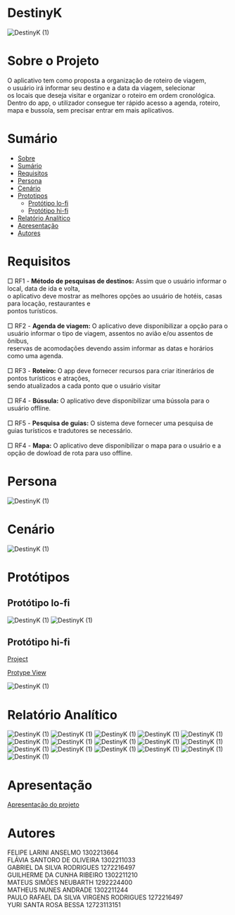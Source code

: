 # DestinyK


![DestinyK (1)](https://github.com/flasantoro/DestinyK/assets/129131822/929f0ecf-b72a-4ef6-b4e7-b7e459ad7d7d)

# Sobre o Projeto

O aplicativo tem como proposta a organização de roteiro de viagem, <br/>
o usuário irá informar seu destino e a data da viagem, selecionar <br/>
os locais que deseja visitar e organizar o roteiro em ordem cronológica. <br/>
Dentro do app, o utilizador consegue ter rápido acesso a agenda, roteiro,  <br/>
mapa e bussola, sem precisar entrar em mais aplicativos.

# Sumário

* [Sobre](#sobre-o-projeto)
* [Sumário](#sumário)
* [Requisitos](#requisitos)
* [Persona](#persona)
* [Cenário](#cenário)
* [Prototipos](#protótipos)
  * [Protótipo lo-fi](#protótipo-lo-fi)
  * [Protótipo hi-fi](#protótipo-hi-fi)
* [Relatório Analítico ](#relatório-analítico)
* [Apresentação](#apresentação)
* [Autores](#autores)




# Requisitos  
□ RF1 - **Método de pesquisas de destinos:** Assim que o usuário informar o local, data de ida e volta, <br/>
o aplicativo deve mostrar as melhores opções ao usuário de hotéis, casas para locação, restaurantes e <br/> 
pontos turísticos. <br/> <br/>
□ RF2 -  **Agenda de viagem:** O aplicativo deve disponibilizar a opção para o usuário informar o tipo de viagem, assentos no avião e/ou assentos de ônibus, <br/> 
reservas de acomodações devendo assim informar as datas e horários como uma agenda. <br/> <br/>
□ RF3 - **Roteiro:** O app deve fornecer recursos para criar itinerários de pontos turísticos e atrações, <br/>
sendo atualizados a cada ponto que o usuário visitar <br/> <br/>
□ RF4 - **Bússula:** O aplicativo deve disponibilizar uma bússola para o usuário offline.    <br/> <br/>
□ RF5 - **Pesquisa de guias:** O sistema deve fornecer uma pesquisa de guias turísticos e tradutores se necessário.<br/> <br/>
□ RF4 - **Mapa:** O aplicativo deve disponibilizar o mapa para o usuário e a opção de dowload de rota para uso offline.    <br/> 


# Persona
![DestinyK (1)](https://github.com/flasantoro/DestinyK/assets/129131822/2bf7cf5c-621e-4d33-9904-7c5e539f7f82)

# Cenário
![DestinyK (1)](https://github.com/flasantoro/DestinyK/assets/129131822/4a367811-f57a-4bd1-abc6-b8b715ac1f13)


# Protótipos

## Protótipo lo-fi
![DestinyK (1)](https://github.com/flasantoro/DestinyK/assets/129131822/5b29dee2-e7ff-40d0-bafb-d29c1b5c4a1a)
![DestinyK (1)](https://github.com/flasantoro/DestinyK/assets/129131822/5665b39f-8450-48b4-ad69-da9c5c34f61b)

## Protótipo hi-fi
[Project](https://www.figma.com/file/SjLJGRRP0DpKTcBGTbAYC1/DestinyK?type=design&mode=design&t=SpE0ZPIZ4INiG2Y3-1)

[Protype View](https://www.figma.com/proto/SjLJGRRP0DpKTcBGTbAYC1/DestinyK?type=design&node-id=10-227&t=aLUsQ30l39OyNtlF-1&scaling=scale-down&page-id=0%3A1&starting-point-node-id=3%3A24&mode=design) 

![DestinyK (1)](https://github.com/flasantoro/DestinyK/assets/129131822/1c0026cd-368c-4ad3-9504-935391b845cc)


# Relatório Analítico 
![DestinyK (1)](https://github.com/flasantoro/DestinyK/assets/129131822/bbe59b09-8ddb-4f93-83cf-7f473df1ef4e)
![DestinyK (1)](https://github.com/flasantoro/DestinyK/assets/129131822/21e8b748-701f-4b76-bad2-f0b51e4c39e5)
![DestinyK (1)](https://github.com/flasantoro/DestinyK/assets/129131822/e6e85944-5ff0-4161-b234-ae48b6482331)
![DestinyK (1)](https://github.com/flasantoro/DestinyK/assets/129131822/0e6fc1cd-ccc9-441e-a393-4d0ed85ee044)
![DestinyK (1)](https://github.com/flasantoro/DestinyK/assets/129131822/c59c709e-9f53-45ed-9f6e-774cafc8173b)
![DestinyK (1)](https://github.com/flasantoro/DestinyK/assets/129131822/e85268aa-46f8-47b0-b897-3aa265d494ec)
![DestinyK (1)](https://github.com/flasantoro/DestinyK/assets/129131822/9bd85746-f1ca-4adc-bd18-eb617c0e9fdf)
![DestinyK (1)](https://github.com/flasantoro/DestinyK/assets/129131822/ec953686-83d1-43fc-b81d-c4770ba09c9d)
![DestinyK (1)](https://github.com/flasantoro/DestinyK/assets/129131822/9b2a52ba-725e-42ed-8ecb-27d6b2722fa0)
![DestinyK (1)](https://github.com/flasantoro/DestinyK/assets/129131822/3274d864-adba-47e2-bb23-1e467a22a8c9)
![DestinyK (1)](https://github.com/flasantoro/DestinyK/assets/129131822/7204f849-f0b8-4765-b15b-0863761aef2a)
![DestinyK (1)](https://github.com/flasantoro/DestinyK/assets/129131822/55152189-cf04-4012-a33a-c0d412a09fc1)
![DestinyK (1)](https://github.com/flasantoro/DestinyK/assets/129131822/673df691-0bdb-416d-ba2d-add90d5b1b12)
![DestinyK (1)](https://github.com/flasantoro/DestinyK/assets/129131822/a9f9d847-bc96-4f64-8c90-cf3b6493250a)
![DestinyK (1)](https://github.com/flasantoro/DestinyK/assets/129131822/b6904558-b409-4c65-8327-f361ddf868f4)
![DestinyK (1)](https://github.com/flasantoro/DestinyK/assets/129131822/8d3bb9ab-6cf4-4192-bdac-95a94c45cbeb)

# Apresentação

[Apresentação do projeto](https://youtu.be/_dE9ej8FLKc)

# Autores
FELIPE LARINI ANSELMO 1302213664<br/>
FLÁVIA SANTORO DE OLIVEIRA 1302211033<br/>
GABRIEL DA SILVA RODRIGUES 1272216497 <br/>
GUILHERME DA CUNHA RIBEIRO 1302211210<br/>
MATEUS SIMÕES NEUBARTH 1292224400<br/>
MATHEUS NUNES ANDRADE 1302211244<br/>
PAULO RAFAEL DA SILVA VIRGENS RODRIGUES 1272216497<br/>
YURI SANTA ROSA BESSA 12723113151<br/>
